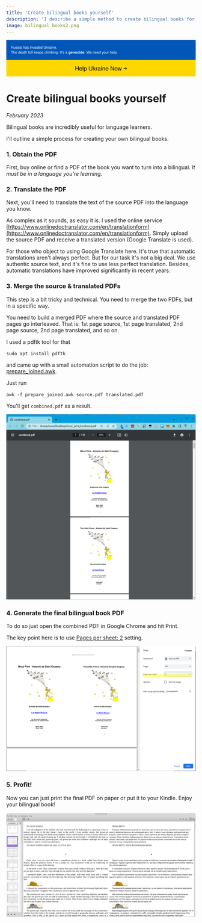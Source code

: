 ```yaml
---
title: 'Create bilingual books yourself'
description: 'I describe a simple method to create bilingual books for personal use'
image: bilingual_books2.png
---
```

[![Stand With Ukraine](https://raw.githubusercontent.com/vshymanskyy/StandWithUkraine/main/banner2-direct.svg)](https://stand-with-ukraine.pp.ua)

# Create bilingual books yourself

_February 2023_

Bilingual books are incredibly useful for language learners. 

I'll outline a simple process for creating your own bilingual books. 

### 1. Obtain the PDF

First, buy online or find a PDF of the book you want to turn into a bilingual. _It must be in a language you're learning._  

### 2. Translate the PDF

Next, you'll need to translate the text of the source PDF into the language you know. 

As complex as it sounds, as easy it is. I used the online service [https://www.onlinedoctranslator.com/en/translationform](https://www.onlinedoctranslator.com/en/translationform). Simply upload the source PDF and receive a translated version (Google Translate is used).

For those who object to using Google Translate here. It's true that automatic translations aren't always perfect. But for our task it's not a big deal. We use authentic source text, and it's fine to use less perfect translation. Besides, automatic translations have improved significantly in recent years.

### 3. Merge the source & translated PDFs

This step is a bit tricky and technical. You need to merge the two PDFs, but in a specific way. 

You need to build a merged PDF where the source and translated PDF pages go interleaved. That is: 1st page source, 1st page translated, 2nd page source, 2nd page translated, and so on.

I used a pdftk tool for that 

```
sudo apt install pdftk
```

and came up with a small automation script to do the job: [prepare_joined.awk](https://github.com/xonixx/bilingual_books/blob/main/prepare_joined.awk).

Just run
```
awk -f prepare_joined.awk source.pdf translated.pdf 
```

You'll get `combined.pdf` as a result.

![](bilingual_books1.png)

### 4. Generate the final bilingual book PDF
                                        
To do so just open the combined PDF in Google Chrome and hit Print.

The key point here is to use <ins>Pages per sheet: 2</ins> setting.

![](bilingual_books2.png)

### 5. Profit!
  
Now you can just print the final PDF on paper or put it to your Kindle. Enjoy your bilingual book!

![](bilingual_books3.png)
